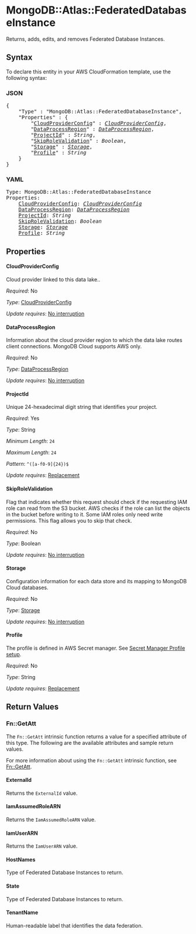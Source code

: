 # MongoDB::Atlas::FederatedDatabaseInstance

Returns, adds, edits, and removes Federated Database Instances.

## Syntax

To declare this entity in your AWS CloudFormation template, use the following syntax:

### JSON

<pre>
{
    "Type" : "MongoDB::Atlas::FederatedDatabaseInstance",
    "Properties" : {
        "<a href="#cloudproviderconfig" title="CloudProviderConfig">CloudProviderConfig</a>" : <i><a href="cloudproviderconfig.md">CloudProviderConfig</a></i>,
        "<a href="#dataprocessregion" title="DataProcessRegion">DataProcessRegion</a>" : <i><a href="dataprocessregion.md">DataProcessRegion</a></i>,
        "<a href="#projectid" title="ProjectId">ProjectId</a>" : <i>String</i>,
        "<a href="#skiprolevalidation" title="SkipRoleValidation">SkipRoleValidation</a>" : <i>Boolean</i>,
        "<a href="#storage" title="Storage">Storage</a>" : <i><a href="storage.md">Storage</a></i>,
        "<a href="#profile" title="Profile">Profile</a>" : <i>String</i>
    }
}
</pre>

### YAML

<pre>
Type: MongoDB::Atlas::FederatedDatabaseInstance
Properties:
    <a href="#cloudproviderconfig" title="CloudProviderConfig">CloudProviderConfig</a>: <i><a href="cloudproviderconfig.md">CloudProviderConfig</a></i>
    <a href="#dataprocessregion" title="DataProcessRegion">DataProcessRegion</a>: <i><a href="dataprocessregion.md">DataProcessRegion</a></i>
    <a href="#projectid" title="ProjectId">ProjectId</a>: <i>String</i>
    <a href="#skiprolevalidation" title="SkipRoleValidation">SkipRoleValidation</a>: <i>Boolean</i>
    <a href="#storage" title="Storage">Storage</a>: <i><a href="storage.md">Storage</a></i>
    <a href="#profile" title="Profile">Profile</a>: <i>String</i>
</pre>

## Properties

#### CloudProviderConfig

Cloud provider linked to this data lake..

_Required_: No

_Type_: <a href="cloudproviderconfig.md">CloudProviderConfig</a>

_Update requires_: [No interruption](https://docs.aws.amazon.com/AWSCloudFormation/latest/UserGuide/using-cfn-updating-stacks-update-behaviors.html#update-no-interrupt)

#### DataProcessRegion

Information about the cloud provider region to which the data lake routes client connections. MongoDB Cloud supports AWS only.

_Required_: No

_Type_: <a href="dataprocessregion.md">DataProcessRegion</a>

_Update requires_: [No interruption](https://docs.aws.amazon.com/AWSCloudFormation/latest/UserGuide/using-cfn-updating-stacks-update-behaviors.html#update-no-interrupt)

#### ProjectId

Unique 24-hexadecimal digit string that identifies your project.

_Required_: Yes

_Type_: String

_Minimum Length_: <code>24</code>

_Maximum Length_: <code>24</code>

_Pattern_: <code>^([a-f0-9]{24})$</code>

_Update requires_: [Replacement](https://docs.aws.amazon.com/AWSCloudFormation/latest/UserGuide/using-cfn-updating-stacks-update-behaviors.html#update-replacement)

#### SkipRoleValidation

Flag that indicates whether this request should check if the requesting IAM role can read from the S3 bucket. AWS checks if the role can list the objects in the bucket before writing to it. Some IAM roles only need write permissions. This flag allows you to skip that check.

_Required_: No

_Type_: Boolean

_Update requires_: [No interruption](https://docs.aws.amazon.com/AWSCloudFormation/latest/UserGuide/using-cfn-updating-stacks-update-behaviors.html#update-no-interrupt)

#### Storage

Configuration information for each data store and its mapping to MongoDB Cloud databases.

_Required_: No

_Type_: <a href="storage.md">Storage</a>

_Update requires_: [No interruption](https://docs.aws.amazon.com/AWSCloudFormation/latest/UserGuide/using-cfn-updating-stacks-update-behaviors.html#update-no-interrupt)

#### Profile

The profile is defined in AWS Secret manager. See [Secret Manager Profile setup](../../../examples/profile-secret.yaml).

_Required_: No

_Type_: String

_Update requires_: [Replacement](https://docs.aws.amazon.com/AWSCloudFormation/latest/UserGuide/using-cfn-updating-stacks-update-behaviors.html#update-replacement)

## Return Values

### Fn::GetAtt

The `Fn::GetAtt` intrinsic function returns a value for a specified attribute of this type. The following are the available attributes and sample return values.

For more information about using the `Fn::GetAtt` intrinsic function, see [Fn::GetAtt](https://docs.aws.amazon.com/AWSCloudFormation/latest/UserGuide/intrinsic-function-reference-getatt.html).

#### ExternalId

Returns the <code>ExternalId</code> value.

#### IamAssumedRoleARN

Returns the <code>IamAssumedRoleARN</code> value.

#### IamUserARN

Returns the <code>IamUserARN</code> value.

#### HostNames

Type of Federated Database Instances to return.

#### State

Type of Federated Database Instances to return.

#### TenantName

Human-readable label that identifies the data federation.

